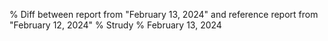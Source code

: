 % Diff between report from "February 13, 2024" and reference report from "February 12, 2024"
% Strudy
% February 13, 2024


